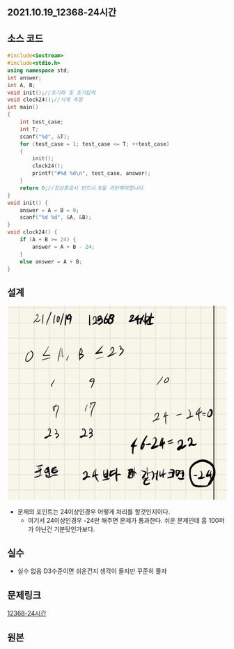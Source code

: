 ## 2021.10.19_12368-24시간

## 소스 코드

```c++
#include<iostream>
#include<stdio.h>
using namespace std;
int answer;
int A, B;
void init();//초기화 및 초기입력
void clock24();//시계 측정
int main()
{
	int test_case;
	int T;
	scanf("%d", &T);
	for (test_case = 1; test_case <= T; ++test_case)
	{
		init();
		clock24();
		printf("#%d %d\n", test_case, answer);
	}
	return 0;//정상종료시 반드시 0을 리턴해야합니다.
}
void init() {
	answer = A = B = 0;
	scanf("%d %d", &A, &B);
}
void clock24() {
	if (A + B >= 24) {
		answer = A + B - 24;
	}
	else answer = A + B;
}
```

##  설계

![image-20211019220257825](2021.10.19_12368-24시간.assets/image-20211019220257825.png)

- 문제의 포인트는 24이상인경우 어떻게 처리를 할것인지이다.
  - 여기서 24이상인경우 -24만 해주면 문제가 통과한다. 쉬운 문제인데  흠 100퍼가 아닌건 기분탓인가보다.

## 실수

- 실수 없음 D3수준이면 쉬운건지 생각이 들지만 꾸준히 풀자

## 문제링크

[12368-24시간](https://swexpertacademy.com/main/code/problem/problemDetail.do?problemLevel=3&contestProbId=AXsEBlLqedsDFARX&categoryId=AXsEBlLqedsDFARX&categoryType=CODE&problemTitle=&orderBy=FIRST_REG_DATETIME&selectCodeLang=ALL&select-1=3&pageSize=10&pageIndex=1)

## 원본


